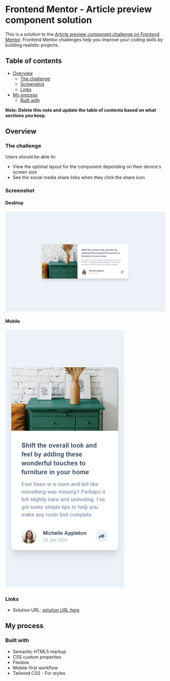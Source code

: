 # Frontend Mentor - Article preview component solution

This is a solution to the [Article preview component challenge on Frontend Mentor](https://www.frontendmentor.io/challenges/article-preview-component-dYBN_pYFT). Frontend Mentor challenges help you improve your coding skills by building realistic projects. 

## Table of contents

- [Overview](#overview)
  - [The challenge](#the-challenge)
  - [Screenshot](#screenshot)
  - [Links](#links)
- [My process](#my-process)
  - [Built with](#built-with)

**Note: Delete this note and update the table of contents based on what sections you keep.**

## Overview

### The challenge

Users should be able to:

- View the optimal layout for the component depending on their device's screen size
- See the social media share links when they click the share icon

### Screenshot

#### Desktop

![](./screenshot-desktop.png)

#### Mobile

![](./screenshot-mobile.png)

### Links

- Solution URL: [solution URL here](https://paikai-lee.github.io/frontend-mentor-solutions/08-article-preview-component-master/)

## My process

### Built with

- Semantic HTML5 markup
- CSS custom properties
- Flexbox
- Mobile-first workflow
- Tailwind CSS - For styles



